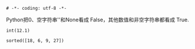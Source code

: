 `# -*- coding: utf-8 -*-`

Python把0、空字符串''和None看成 False，其他数值和非空字符串都看成 True.

`int(12.1)`

`sorted([18, 6, 9, 27])`

